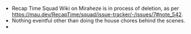 - Recap Time Squad Wiki on Miraheze is in process of deletion, as per <https://mau.dev/RecapTime/squad/issue-tracker/-/issues/7#note_542>.
- Nothing eventful other than doing the house chores behind the scenes.
- 
